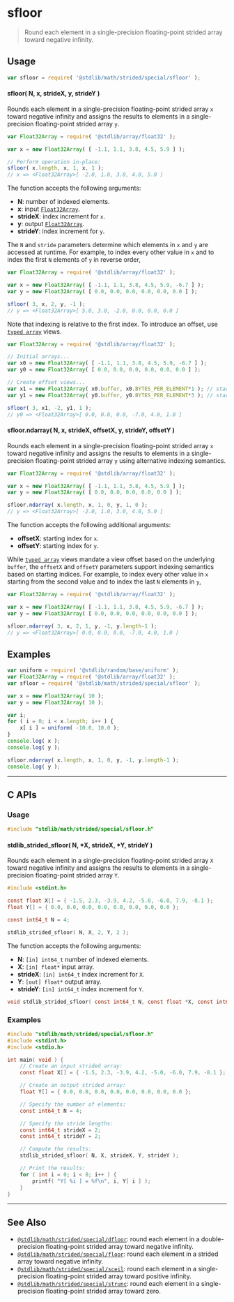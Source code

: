 <!--

@license Apache-2.0

Copyright (c) 2020 The Stdlib Authors.

Licensed under the Apache License, Version 2.0 (the "License");
you may not use this file except in compliance with the License.
You may obtain a copy of the License at

   http://www.apache.org/licenses/LICENSE-2.0

Unless required by applicable law or agreed to in writing, software
distributed under the License is distributed on an "AS IS" BASIS,
WITHOUT WARRANTIES OR CONDITIONS OF ANY KIND, either express or implied.
See the License for the specific language governing permissions and
limitations under the License.

-->

# sfloor

> Round each element in a single-precision floating-point strided array toward negative infinity.

<section class="intro">

</section>

<!-- /.intro -->

<section class="usage">

## Usage

```javascript
var sfloor = require( '@stdlib/math/strided/special/sfloor' );
```

#### sfloor( N, x, strideX, y, strideY )

Rounds each element in a single-precision floating-point strided array `x` toward negative infinity and assigns the results to elements in a single-precision floating-point strided array `y`.

```javascript
var Float32Array = require( '@stdlib/array/float32' );

var x = new Float32Array( [ -1.1, 1.1, 3.8, 4.5, 5.9 ] );

// Perform operation in-place:
sfloor( x.length, x, 1, x, 1 );
// x => <Float32Array>[ -2.0, 1.0, 3.0, 4.0, 5.0 ]
```

The function accepts the following arguments:

-   **N**: number of indexed elements.
-   **x**: input [`Float32Array`][@stdlib/array/float32].
-   **strideX**: index increment for `x`.
-   **y**: output [`Float32Array`][@stdlib/array/float32].
-   **strideY**: index increment for `y`.

The `N` and `stride` parameters determine which elements in `x` and `y` are accessed at runtime. For example, to index every other value in `x` and to index the first `N` elements of `y` in reverse order,

```javascript
var Float32Array = require( '@stdlib/array/float32' );

var x = new Float32Array( [ -1.1, 1.1, 3.8, 4.5, 5.9, -6.7 ] );
var y = new Float32Array( [ 0.0, 0.0, 0.0, 0.0, 0.0, 0.0 ] );

sfloor( 3, x, 2, y, -1 );
// y => <Float32Array>[ 5.0, 3.0, -2.0, 0.0, 0.0, 0.0 ]
```

Note that indexing is relative to the first index. To introduce an offset, use [`typed array`][@stdlib/array/float32] views.

```javascript
var Float32Array = require( '@stdlib/array/float32' );

// Initial arrays...
var x0 = new Float32Array( [ -1.1, 1.1, 3.8, 4.5, 5.9, -6.7 ] );
var y0 = new Float32Array( [ 0.0, 0.0, 0.0, 0.0, 0.0, 0.0 ] );

// Create offset views...
var x1 = new Float32Array( x0.buffer, x0.BYTES_PER_ELEMENT*1 ); // start at 2nd element
var y1 = new Float32Array( y0.buffer, y0.BYTES_PER_ELEMENT*3 ); // start at 4th element

sfloor( 3, x1, -2, y1, 1 );
// y0 => <Float32Array>[ 0.0, 0.0, 0.0, -7.0, 4.0, 1.0 ]
```

#### sfloor.ndarray( N, x, strideX, offsetX, y, strideY, offsetY )

Rounds each element in a single-precision floating-point strided array `x` toward negative infinity and assigns the results to elements in a single-precision floating-point strided array `y` using alternative indexing semantics.

```javascript
var Float32Array = require( '@stdlib/array/float32' );

var x = new Float32Array( [ -1.1, 1.1, 3.8, 4.5, 5.9 ] );
var y = new Float32Array( [ 0.0, 0.0, 0.0, 0.0, 0.0 ] );

sfloor.ndarray( x.length, x, 1, 0, y, 1, 0 );
// y => <Float32Array>[ -2.0, 1.0, 3.0, 4.0, 5.0 ]
```

The function accepts the following additional arguments:

-   **offsetX**: starting index for `x`.
-   **offsetY**: starting index for `y`.

While [`typed array`][@stdlib/array/float32] views mandate a view offset based on the underlying `buffer`, the `offsetX` and `offsetY` parameters support indexing semantics based on starting indices. For example, to index every other value in `x` starting from the second value and to index the last `N` elements in `y`,

```javascript
var Float32Array = require( '@stdlib/array/float32' );

var x = new Float32Array( [ -1.1, 1.1, 3.8, 4.5, 5.9, -6.7 ] );
var y = new Float32Array( [ 0.0, 0.0, 0.0, 0.0, 0.0, 0.0 ] );

sfloor.ndarray( 3, x, 2, 1, y, -1, y.length-1 );
// y => <Float32Array>[ 0.0, 0.0, 0.0, -7.0, 4.0, 1.0 ]
```

</section>

<!-- /.usage -->

<section class="notes">

</section>

<!-- /.notes -->

<section class="examples">

## Examples

<!-- eslint no-undef: "error" -->

```javascript
var uniform = require( '@stdlib/random/base/uniform' );
var Float32Array = require( '@stdlib/array/float32' );
var sfloor = require( '@stdlib/math/strided/special/sfloor' );

var x = new Float32Array( 10 );
var y = new Float32Array( 10 );

var i;
for ( i = 0; i < x.length; i++ ) {
    x[ i ] = uniform( -10.0, 10.0 );
}
console.log( x );
console.log( y );

sfloor.ndarray( x.length, x, 1, 0, y, -1, y.length-1 );
console.log( y );
```

</section>

<!-- /.examples -->

<!-- C interface documentation. -->

* * *

<section class="c">

## C APIs

<!-- Section to include introductory text. Make sure to keep an empty line after the intro `section` element and another before the `/section` close. -->

<section class="intro">

</section>

<!-- /.intro -->

<!-- C usage documentation. -->

<section class="usage">

### Usage

```c
#include "stdlib/math/strided/special/sfloor.h"
```

#### stdlib_strided_sfloor( N, \*X, strideX, \*Y, strideY )

Rounds each element in a single-precision floating-point strided array `X` toward negative infinity and assigns the results to elements in a single-precision floating-point strided array `Y`.

```c
#include <stdint.h>

const float X[] = { -1.5, 2.3, -3.9, 4.2, -5.0, -6.0, 7.9, -8.1 };
float Y[] = { 0.0, 0.0, 0.0, 0.0, 0.0, 0.0, 0.0, 0.0 };

const int64_t N = 4;

stdlib_strided_sfloor( N, X, 2, Y, 2 );
```

The function accepts the following arguments:

-   **N**: `[in] int64_t` number of indexed elements.
-   **X**: `[in] float*` input array.
-   **strideX**: `[in] int64_t` index increment for `X`.
-   **Y**: `[out] float*` output array.
-   **strideY**: `[in] int64_t` index increment for `Y`.

```c
void stdlib_strided_sfloor( const int64_t N, const float *X, const int64_t strideX, float *Y, const int64_t strideY );
```

</section>

<!-- /.usage -->

<!-- C API usage notes. Make sure to keep an empty line after the `section` element and another before the `/section` close. -->

<section class="notes">

</section>

<!-- /.notes -->

<!-- C API usage examples. -->

<section class="examples">

### Examples

```c
#include "stdlib/math/strided/special/sfloor.h"
#include <stdint.h>
#include <stdio.h>

int main( void ) {
    // Create an input strided array:
    const float X[] = { -1.5, 2.3, -3.9, 4.2, -5.0, -6.0, 7.9, -8.1 };

    // Create an output strided array:
    float Y[] = { 0.0, 0.0, 0.0, 0.0, 0.0, 0.0, 0.0, 0.0 };

    // Specify the number of elements:
    const int64_t N = 4;

    // Specify the stride lengths:
    const int64_t strideX = 2;
    const int64_t strideY = 2;

    // Compute the results:
    stdlib_strided_sfloor( N, X, strideX, Y, strideY );

    // Print the results:
    for ( int i = 0; i < 8; i++ ) {
        printf( "Y[ %i ] = %f\n", i, Y[ i ] );
    }
}
```

</section>

<!-- /.examples -->

</section>

<!-- /.c -->

<!-- Section for related `stdlib` packages. Do not manually edit this section, as it is automatically populated. -->

<section class="related">

* * *

## See Also

-   <span class="package-name">[`@stdlib/math/strided/special/dfloor`][@stdlib/math/strided/special/dfloor]</span><span class="delimiter">: </span><span class="description">round each element in a double-precision floating-point strided array toward negative infinity.</span>
-   <span class="package-name">[`@stdlib/math/strided/special/floor`][@stdlib/math/strided/special/floor]</span><span class="delimiter">: </span><span class="description">round each element in a strided array toward negative infinity.</span>
-   <span class="package-name">[`@stdlib/math/strided/special/sceil`][@stdlib/math/strided/special/sceil]</span><span class="delimiter">: </span><span class="description">round each element in a single-precision floating-point strided array toward positive infinity.</span>
-   <span class="package-name">[`@stdlib/math/strided/special/strunc`][@stdlib/math/strided/special/strunc]</span><span class="delimiter">: </span><span class="description">round each element in a single-precision floating-point strided array toward zero.</span>

</section>

<!-- /.related -->

<!-- Section for all links. Make sure to keep an empty line after the `section` element and another before the `/section` close. -->

<section class="links">

[@stdlib/array/float32]: https://github.com/stdlib-js/stdlib/tree/develop/lib/node_modules/%40stdlib/array/float32

<!-- <related-links> -->

[@stdlib/math/strided/special/dfloor]: https://github.com/stdlib-js/stdlib/tree/develop/lib/node_modules/%40stdlib/math/strided/special/dfloor

[@stdlib/math/strided/special/floor]: https://github.com/stdlib-js/stdlib/tree/develop/lib/node_modules/%40stdlib/math/strided/special/floor

[@stdlib/math/strided/special/sceil]: https://github.com/stdlib-js/stdlib/tree/develop/lib/node_modules/%40stdlib/math/strided/special/sceil

[@stdlib/math/strided/special/strunc]: https://github.com/stdlib-js/stdlib/tree/develop/lib/node_modules/%40stdlib/math/strided/special/strunc

<!-- </related-links> -->

</section>

<!-- /.links -->
